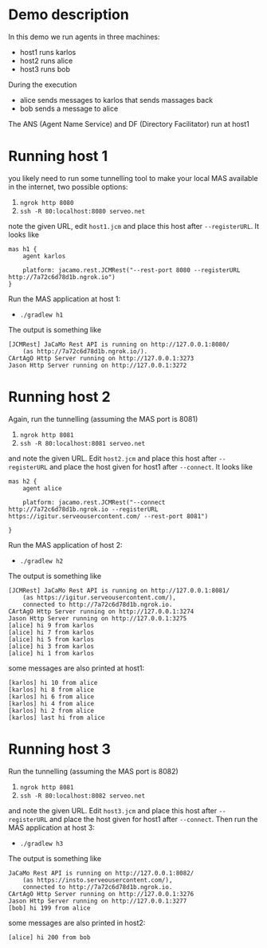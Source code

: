 # Demo description

In this demo we run agents in three machines:
- host1 runs karlos
- host2 runs alice
- host3 runs bob

During the execution
- alice sends messages to karlos that sends massages back
- bob sends a message to alice

The ANS (Agent Name Service) and DF (Directory Facilitator) run at host1

# Running host 1

you likely need to run some tunnelling tool to make your local MAS available in the internet, two possible options:

1. `ngrok http 8080`
2. `ssh -R 80:localhost:8080 serveo.net`

note the given URL, edit `host1.jcm` and place this host after `--registerURL`. It looks like

```
mas h1 {
    agent karlos

    platform: jacamo.rest.JCMRest("--rest-port 8080 --registerURL http://7a72c6d78d1b.ngrok.io")
}
```

Run the MAS application at host 1:

- `./gradlew h1`

The output is something like

```
[JCMRest] JaCaMo Rest API is running on http://127.0.0.1:8080/
    (as http://7a72c6d78d1b.ngrok.io/).
CArtAgO Http Server running on http://127.0.0.1:3273
Jason Http Server running on http://127.0.0.1:3272
```

# Running host 2

Again, run the tunnelling (assuming the MAS port is 8081)

1. `ngrok http 8081`
2. `ssh -R 80:localhost:8081 serveo.net`

and note the given URL. Edit `host2.jcm` and place this host after `--registerURL` and place the host given for host1 after `--connect`. It looks like

```
mas h2 {
    agent alice

    platform: jacamo.rest.JCMRest("--connect http://7a72c6d78d1b.ngrok.io --registerURL https://igitur.serveousercontent.com/ --rest-port 8081")

}
```

Run the MAS application of host 2:

- `./gradlew h2`

The output is something like

```
[JCMRest] JaCaMo Rest API is running on http://127.0.0.1:8081/
    (as https://igitur.serveousercontent.com/),
    connected to http://7a72c6d78d1b.ngrok.io.
CArtAgO Http Server running on http://127.0.0.1:3274
Jason Http Server running on http://127.0.0.1:3275
[alice] hi 9 from karlos
[alice] hi 7 from karlos
[alice] hi 5 from karlos
[alice] hi 3 from karlos
[alice] hi 1 from karlos
```

some messages are also printed at host1:

```
[karlos] hi 10 from alice
[karlos] hi 8 from alice
[karlos] hi 6 from alice
[karlos] hi 4 from alice
[karlos] hi 2 from alice
[karlos] last hi from alice
```


# Running host 3

Run the tunnelling (assuming the MAS port is 8082)

1. `ngrok http 8081`
2. `ssh -R 80:localhost:8082 serveo.net`

and note the given URL. Edit `host3.jcm` and place this host after `--registerURL` and place the host given for host1 after `--connect`. Then run the MAS application at host 3:

- `./gradlew h3`

The output is something like

```
JaCaMo Rest API is running on http://127.0.0.1:8082/
    (as https://insto.serveousercontent.com/),
    connected to http://7a72c6d78d1b.ngrok.io.
CArtAgO Http Server running on http://127.0.0.1:3276
Jason Http Server running on http://127.0.0.1:3277
[bob] hi 199 from alice
```

some messages are also printed in host2:

```
[alice] hi 200 from bob
```
